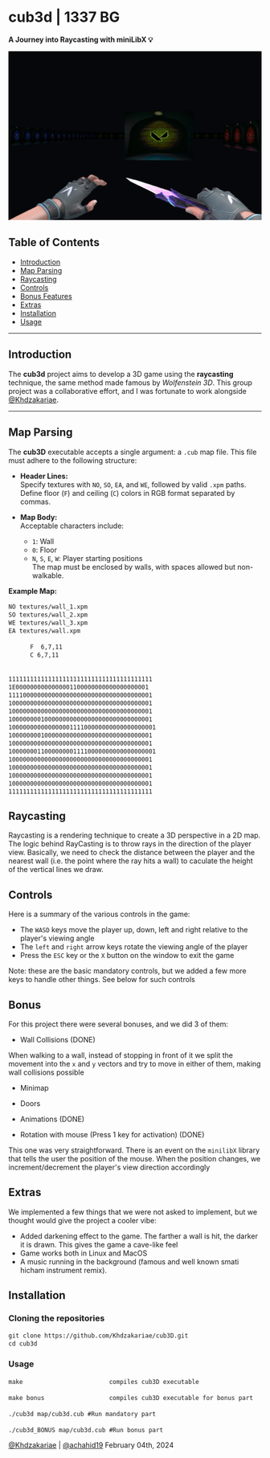 # cub3d | 1337 BG

**A Journey into Raycasting with miniLibX 💡**

<div align="center">
    <img src="sprite_frames/Screenshot from 2024-12-04 15-58-52.png">
</div>

## Table of Contents

- [Introduction](#introduction)
- [Map Parsing](#map-parsing)
- [Raycasting](#raycasting)
- [Controls](#controls)
- [Bonus Features](#bonus-features)
- [Extras](#extras)
- [Installation](#installation)
- [Usage](#usage)

---

## Introduction

The **cub3d** project aims to develop a 3D game using the **raycasting** technique, the same method made famous by *Wolfenstein 3D*. This group project was a collaborative effort, and I was fortunate to work alongside [@Khdzakariae](https://github.com/Khdzakariae/).

---

## Map Parsing

The **cub3D** executable accepts a single argument: a `.cub` map file. This file must adhere to the following structure:

- **Header Lines:**  
  Specify textures with `NO`, `SO`, `EA`, and `WE`, followed by valid `.xpm` paths. Define floor (`F`) and ceiling (`C`) colors in RGB format separated by commas.

- **Map Body:**  
  Acceptable characters include:
  - `1`: Wall
  - `0`: Floor
  - `N`, `S`, `E`, `W`: Player starting positions  
  The map must be enclosed by walls, with spaces allowed but non-walkable.

**Example Map:**
```plaintext
NO textures/wall_1.xpm
SO textures/wall_2.xpm
WE textures/wall_3.xpm
EA textures/wall.xpm

      F  6,7,11    
      C 6,7,11


1111111111111111111111111111111111111111
1E0000000000000001100000000000000000001            
1111000000000000000000000000000000000001            
1000000000000000000000000000000000000001            
1000000000000000000000000000000000000001            
1000000001000000000000000000000000000001            
10000000000000000111100000000000000000001            
1000000001000000000000000000000000000001            
1000000000000000000000000000000000000001            
10000000110000000011110000000000000000001            
1000000000000000000000000000000000000001            
1000000000000000000000000000000000000001            
1000000000000000000000000000000000000001            
1000000000000000000000000000000000000001            
1111111111111111111111111111111111111111
```


## Raycasting

Raycasting is a rendering technique to create a 3D perspective in a 2D map. 
The logic behind RayCasting is to throw rays in the direction of the player view. Basically, we need to check the distance between the player and the nearest wall (i.e. the point where the ray hits a wall) to caculate the height of the vertical lines we draw.

## Controls

Here is a summary of the various controls in the game:

- The ``WASD`` keys move the player up, down, left and right relative to the player's viewing angle
- The ``left`` and ``right`` arrow keys rotate the viewing angle of the player
- Press the ``ESC`` key or the ``X`` button on the window to exit the game

Note: these are the basic mandatory controls, but we added a few more keys to handle other things. See below for such controls

## Bonus

For this project there were several bonuses, and we did 3 of them:

* Wall Collisions (DONE)

When walking to a wall, instead of stopping in front of it we split the movement into the ``x`` and ``y`` vectors and try to move in either of them, making wall collisions possible

* Minimap

* Doors

* Animations (DONE)

* Rotation with mouse (Press 1 key for activation) (DONE)

This one was very straightforward. There is an event on the ``minilibX`` library that tells the user the position of the mouse. When the position changes, we increment/decrement the player's view direction accordingly

## Extras

We implemented a few things that we were not asked to implement, but we thought would give the project a cooler vibe:

- Added darkening effect to the game. The farther a wall is hit, the darker it is drawn. This gives the game a cave-like feel
- Game works both in Linux and MacOS
- A music running in the background (famous and well known smati hicham instrument remix).

## Installation

### Cloning the repositories
```shell
git clone https://github.com/Khdzakariae/cub3D.git
cd cub3d
```

### Usage

```
make                        compiles cub3D executable

make bonus                  compiles cub3D executable for bonus part

./cub3d map/cub3d.cub #Run mandatory part

./cub3d_BONUS map/cub3d.cub #Run bonus part
```

[@Khdzakariae](https://github.com/Khdzakariae/) | [@achahid19](https://github.com/achahid19/) February 04th, 2024
